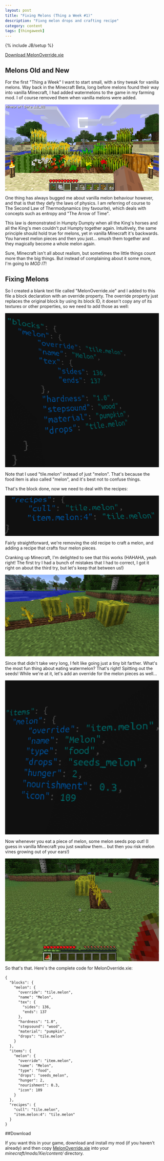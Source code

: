 ```yaml
---
layout: post
title: "Fixing Melons (Thing a Week #1)"
description: "Fixng melon drops and crafting recipe"
category: content
tags: [thingaweek]
---
```

{% include JB/setup %}

<style>
img {
  display: block; margin-left: auto; margin-right: auto;
}
</style>

[Download MelonOverride.xie](/assets/files/MelonOverride.xie)

## Melons Old and New
For the first "Thing a Week" I want to start small, with a tiny tweak for vanilla melons. Way back in the Minecraft Beta, long before melons found their way into vanilla Minecraft, I had added watermelons to the game in my farming mod. I of course removed them when vanilla melons were added.

![The Original Xie's Farming Mod](/assets/img/posts/melons/growables.png)

One thing has always bugged me about vanilla melon behaviour however, and that is that they defy the laws of physics. I am referring of course to The Second Law of Thermodynamics (my favourite), which deals with concepts such as entropy and "The Arrow of Time". 

This law is demonstrated in Humpty Dumpty when all the King's horses and all the King's men couldn't put Humpty together again. Intuitively, the same principle should hold true for melons, yet in vanilla Minecraft it's backwards. You harvest melon pieces and then you just... smush them together and they magically become a whole melon again.

Sure, Minecraft isn't all about realism, but sometimes the little things count more than the big things. But instead of complaining about it some more, I'm going to *MOD IT*!

## Fixing Melons
So I created a blank text file called "MelonOverride.xie" and I added to this file a block declaration with an override property. The override property just replaces the original block by using its block ID, it doesn't copy any of its textures or other properties, so we need to add those as well:

[![Melon Block Declaration](/assets/img/posts/melons/melon_block.png)](http://instacode.linology.info/56759)

Note that I used "tile.melon" instead of just "melon". That's because the food item is also called "melon", and it's best not to confuse things.

That's the block done, now we need to deal with the recipes:

[![Melon Block Declaration](/assets/img/posts/melons/melon_recipes.png)](http://instacode.linology.info/56765)

Fairly straightforward, we're removing the old recipe to craft a melon, and adding a recipe that crafts four melon pieces.

Cranking up Minecraft, I'm delighted to see that this works (HAHAHA, yeah right! The first try I had a bunch of mistakes that I had to correct, I got it right on about the third try, but let's keep that between us!)

![Watermelon Farm](/assets/img/posts/melons/melons_growing.jpg)

Since that didn't take very long, I felt like going just a tiny bit farther. What's the most fun thing about eating watermelon? That's right! Spitting out the seeds! While we're at it, let's add an override for the melon pieces as well...

[![Melon Block Declaration](/assets/img/posts/melons/melon_item.png)](http://instacode.linology.info/56768)

Now whenever you eat a piece of melon, some melon seeds pop out! (I guess in vanilla Minecraft you just swallow them... but then you risk melon vines growing out of your ears!)

![Spit out the seeds](/assets/img/posts/melons/melon_seeds.jpg)

So that's that. Here's the complete code for MelonOverride.xie:

    {
      "blocks": {
        "melon": {
          "override": "tile.melon",
          "name": "Melon",
          "tex": {
            "sides": 136,
            "ends": 137
          },
          "hardness": "1.0",
          "stepsound": "wood",
          "material": "pumpkin",
          "drops": "tile.melon"
        }
      },
      "items": {
        "melon": {
          "override": "item.melon",
          "name": "Melon",
          "type": "food",
          "drops": "seeds_melon",
          "hunger": 2,
          "nourishment": 0.3,
          "icon": 109
        }
      },
      "recipes": {
        "cull": "tile.melon",
        "item.melon:4": "tile.melon"
      }
    }
	
##Download

If you want this in your game, download and install my mod (if you haven't already) and then copy [MelonOverride.xie](/assets/files/MelonOverride.xie) into your *minecraft/mods/Xie/content/* directory.